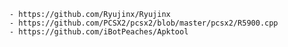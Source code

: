 
	- https://github.com/Ryujinx/Ryujinx
	- https://github.com/PCSX2/pcsx2/blob/master/pcsx2/R5900.cpp
	- https://github.com/iBotPeaches/Apktool